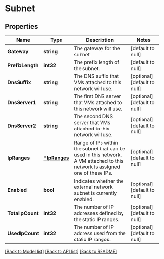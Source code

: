 # Subnet

## Properties
Name | Type | Description | Notes
------------ | ------------- | ------------- | -------------
**Gateway** | **string** | The gateway for the subnet. | [default to null]
**PrefixLength** | **int32** | The prefix length of the subnet. | [default to null]
**DnsSuffix** | **string** | The DNS suffix that VMs attached to this network will use. | [optional] [default to null]
**DnsServer1** | **string** | The first DNS server that VMs attached to this network will use. | [optional] [default to null]
**DnsServer2** | **string** | The second DNS server that VMs attached to this network will use. | [optional] [default to null]
**IpRanges** | [***IpRanges**](IpRanges.md) | Range of IPs within the subnet that can be used in this network. A VM attached to this network is assigned one of these IPs. | [optional] [default to null]
**Enabled** | **bool** | Indicates whether the external network subnet is currently enabled. | [optional] [default to null]
**TotalIpCount** | **int32** | The number of IP addresses defined by the static IP ranges. | [optional] [default to null]
**UsedIpCount** | **int32** | The number of IP address used from the static IP ranges. | [optional] [default to null]

[[Back to Model list]](../README.md#documentation-for-models) [[Back to API list]](../README.md#documentation-for-api-endpoints) [[Back to README]](../README.md)


